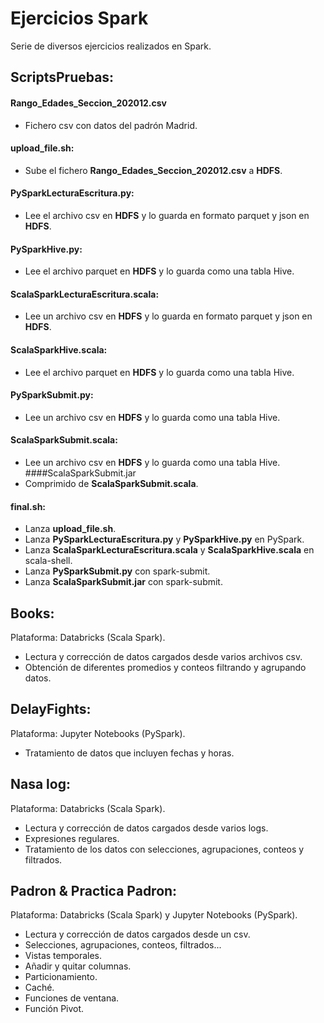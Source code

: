 # Ejercicios Spark

Serie de diversos ejercicios realizados en Spark.
## ScriptsPruebas:
#### Rango_Edades_Seccion_202012.csv
* Fichero csv con datos del padrón Madrid.
#### upload_file.sh:  
* Sube el fichero **Rango_Edades_Seccion_202012.csv** a **HDFS**.
#### PySparkLecturaEscritura.py:  
* Lee el archivo csv en **HDFS** y lo guarda en formato parquet y json en **HDFS**.
#### PySparkHive.py:  
* Lee el archivo parquet en **HDFS** y lo guarda como una tabla Hive.
#### ScalaSparkLecturaEscritura.scala:  
* Lee un archivo csv en **HDFS** y lo guarda en formato parquet y json en **HDFS**.
#### ScalaSparkHive.scala:  
* Lee el archivo parquet en **HDFS** y lo guarda como una tabla Hive.
#### PySparkSubmit.py:  
* Lee un archivo csv en **HDFS** y lo guarda como una tabla Hive.
#### ScalaSparkSubmit.scala:  
* Lee un archivo csv en **HDFS** y lo guarda como una tabla Hive.
####ScalaSparkSubmit.jar
* Comprimido de **ScalaSparkSubmit.scala**.
#### final.sh:  
* Lanza **upload_file.sh**.  
* Lanza **PySparkLecturaEscritura.py** y **PySparkHive.py** en PySpark.  
* Lanza **ScalaSparkLecturaEscritura.scala** y **ScalaSparkHive.scala** en scala-shell.  
* Lanza **PySparkSubmit.py** con spark-submit.
* Lanza **ScalaSparkSubmit.jar** con spark-submit.

## Books:
Plataforma: Databricks (Scala Spark).
* Lectura y corrección de datos cargados desde varios archivos csv.
* Obtención de diferentes promedios y conteos filtrando y agrupando datos.
## DelayFights:
Plataforma: Jupyter Notebooks (PySpark).
* Tratamiento de datos que incluyen fechas y horas.
## Nasa log:
Plataforma: Databricks (Scala Spark).
* Lectura y corrección de datos cargados desde varios logs.
* Expresiones regulares.
* Tratamiento de los datos con selecciones, agrupaciones, conteos y filtrados.
## Padron & Practica Padron:
Plataforma: Databricks (Scala Spark) y Jupyter Notebooks (PySpark).
* Lectura y corrección de datos cargados desde un csv.
* Selecciones, agrupaciones, conteos, filtrados...
* Vistas temporales.
* Añadir y quitar columnas.
* Particionamiento.
* Caché.
* Funciones de ventana.
* Función Pivot.
